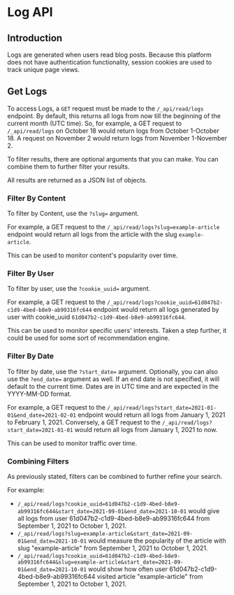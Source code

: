 # Log API

## Introduction

Logs are generated when users read blog posts. Because this platform does not have authentication functionality, session cookies are used to track unique page views.

## Get Logs

To access Logs, a `GET` request must be made to the `/_api/read/logs` endpoint. By default, this returns all logs from now till the beginning of the current month (UTC time). So, for example, a GET request to `/_api/read/logs` on October 18 would return logs from October 1-October 18. A request on November 2 would return logs from November 1-November 2.

To filter results, there are optional arguments that you can make. You can combine them to further filter your results.

All results are returned as a JSON list of objects.

### Filter By Content

To filter by Content, use the `?slug=` argument.

For example, a GET request to the `/_api/read/logs?slug=example-article` endpoint would return all logs from the article with the slug `example-article`.

This can be used to monitor content's popularity over time.

### Filter By User

To filter by user, use the `?cookie_uuid=` argument.

For example, a GET request to the `/_api/read/logs?cookie_uuid=61d047b2-c1d9-4bed-b8e9-ab99316fc644` endpoint would return all logs generated by user with cookie_uuid `61d047b2-c1d9-4bed-b8e9-ab99316fc644`.

This can be used to monitor specific users' interests. Taken a step further, it could be used for some sort of recommendation engine.

### Filter By Date

To filter by date, use the `?start_date=` argument. Optionally, you can also use the `?end_date=` argument as well. If an end date is not specified, it will default to the current time. Dates are in UTC time and are expected in the YYYY-MM-DD format.

For example, a GET request to the `/_api/read/logs?start_date=2021-01-01&end_date=2021-02-01` endpoint would return all logs from January 1, 2021 to February 1, 2021. Conversely, a GET request to the `/_api/read/logs?start_date=2021-01-01` would return all logs from January 1, 2021 to now.

This can be used to monitor traffic over time.

### Combining Filters

As previously stated, filters can be combined to further refine your search.

For example:
- `/_api/read/logs?cookie_uuid=61d047b2-c1d9-4bed-b8e9-ab99316fc644&start_date=2021-09-01&end_date=2021-10-01` would give all logs from user 61d047b2-c1d9-4bed-b8e9-ab99316fc644 from September 1, 2021 to October 1, 2021.
- `/_api/read/logs?slug=example-article&start_date=2021-09-01&end_date=2021-10-01` would measure the popularity of the article with slug "example-article" from September 1, 2021 to October 1, 2021.
- `/_api/read/logs?cookie_uuid=61d047b2-c1d9-4bed-b8e9-ab99316fc644&slug=example-article&start_date=2021-09-01&end_date=2021-10-01` would show how often user 61d047b2-c1d9-4bed-b8e9-ab99316fc644 visited article "example-article" from September 1, 2021 to October 1, 2021.